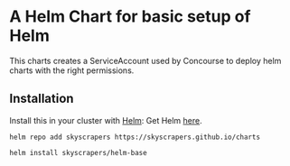 # A Helm Chart for basic setup of Helm

This charts creates a ServiceAccount used by Concourse to deploy helm charts with the right permissions.


## Installation

Install this in your cluster with [Helm](https://github.com/kubernetes/helm):
Get Helm [here](https://github.com/kubernetes/helm/blob/master/docs/install.md).

```shell
helm repo add skyscrapers https://skyscrapers.github.io/charts
```

```shell
helm install skyscrapers/helm-base
```
